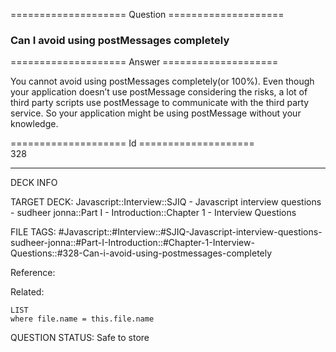 ==================== Question ====================  

### Can I avoid using postMessages completely  

==================== Answer ====================  

You cannot avoid using postMessages completely(or 100%). Even though your
application doesn’t use postMessage considering the risks, a lot of third party
scripts use postMessage to communicate with the third party service. So your
application might be using postMessage without your knowledge.

==================== Id ====================  
328

---

DECK INFO

TARGET DECK: Javascript::Interview::SJIQ - Javascript interview questions - sudheer jonna::Part I - Introduction::Chapter 1 - Interview Questions

FILE TAGS: #Javascript::#Interview::#SJIQ-Javascript-interview-questions-sudheer-jonna::#Part-I-Introduction::#Chapter-1-Interview-Questions::#328-Can-i-avoid-using-postmessages-completely

Reference:

Related:

```dataview
LIST
where file.name = this.file.name
```

QUESTION STATUS: Safe to store
